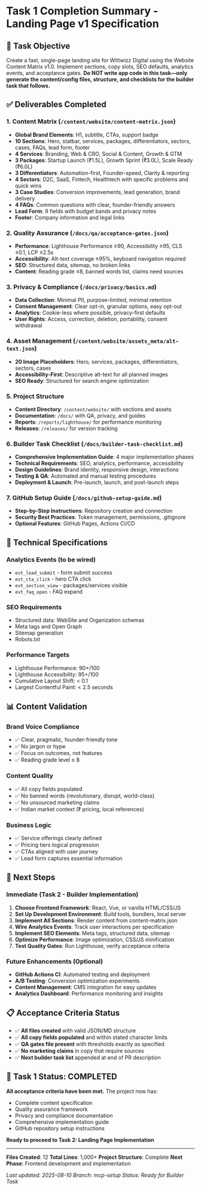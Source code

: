 # Task 1 Completion Summary - Landing Page v1 Specification

## 🎯 Task Objective
Create a fast, single-page landing site for Wittwizz Digital using the Website Content Matrix v1.0. Implement sections, copy slots, SEO defaults, analytics events, and acceptance gates. **Do NOT write app code in this task—only generate the content/config files, structure, and checklists for the builder task that follows.**

## ✅ Deliverables Completed

### 1. Content Matrix (`/content/website/content-matrix.json`)
- **Global Brand Elements**: H1, subtitle, CTAs, support badge
- **10 Sections**: Hero, statbar, services, packages, differentiators, sectors, cases, FAQs, lead form, footer
- **4 Services**: Branding, Web & CRO, Social & Content, Growth & GTM
- **3 Packages**: Startup Launch (₹1.5L), Growth Sprint (₹3.0L), Scale Ready (₹6.0L)
- **3 Differentiators**: Automation-first, Founder-speed, Clarity & reporting
- **4 Sectors**: D2C, SaaS, Fintech, Healthtech with specific problems and quick wins
- **3 Case Studies**: Conversion improvements, lead generation, brand delivery
- **4 FAQs**: Common questions with clear, founder-friendly answers
- **Lead Form**: 9 fields with budget bands and privacy notes
- **Footer**: Company information and legal links

### 2. Quality Assurance (`/docs/qa/acceptance-gates.json`)
- **Performance**: Lighthouse Performance ≥90, Accessibility ≥95, CLS ≤0.1, LCP ≤2.5s
- **Accessibility**: Alt-text coverage ≥95%, keyboard navigation required
- **SEO**: Structured data, sitemap, no broken links
- **Content**: Reading grade ≤8, banned words list, claims need sources

### 3. Privacy & Compliance (`/docs/privacy/basics.md`)
- **Data Collection**: Minimal PII, purpose-limited, minimal retention
- **Consent Management**: Clear opt-in, granular options, easy opt-out
- **Analytics**: Cookie-less where possible, privacy-first defaults
- **User Rights**: Access, correction, deletion, portability, consent withdrawal

### 4. Asset Management (`/content/website/assets_meta/alt-text.json`)
- **20 Image Placeholders**: Hero, services, packages, differentiators, sectors, cases
- **Accessibility-First**: Descriptive alt-text for all planned images
- **SEO Ready**: Structured for search engine optimization

### 5. Project Structure
- **Content Directory**: `/content/website/` with sections and assets
- **Documentation**: `/docs/` with QA, privacy, and guides
- **Reports**: `/reports/lighthouse/` for performance monitoring
- **Releases**: `/releases/` for version tracking

### 6. Builder Task Checklist (`/docs/builder-task-checklist.md`)
- **Comprehensive Implementation Guide**: 4 major implementation phases
- **Technical Requirements**: SEO, analytics, performance, accessibility
- **Design Guidelines**: Brand identity, responsive design, interactions
- **Testing & QA**: Automated and manual testing procedures
- **Deployment & Launch**: Pre-launch, launch, and post-launch steps

### 7. GitHub Setup Guide (`/docs/github-setup-guide.md`)
- **Step-by-Step Instructions**: Repository creation and connection
- **Security Best Practices**: Token management, permissions, .gitignore
- **Optional Features**: GitHub Pages, Actions CI/CD

## 🔧 Technical Specifications

### Analytics Events (to be wired)
- `evt_lead_submit` - form submit success
- `evt_cta_click` - hero CTA click
- `evt_section_view` - packages/services visible
- `evt_faq_open` - FAQ expand

### SEO Requirements
- Structured data: WebSite and Organization schemas
- Meta tags and Open Graph
- Sitemap generation
- Robots.txt

### Performance Targets
- Lighthouse Performance: 90+/100
- Lighthouse Accessibility: 95+/100
- Cumulative Layout Shift: < 0.1
- Largest Contentful Paint: < 2.5 seconds

## 📊 Content Validation

### Brand Voice Compliance
- ✅ Clear, pragmatic, founder-friendly tone
- ✅ No jargon or hype
- ✅ Focus on outcomes, not features
- ✅ Reading grade level ≤ 8

### Content Quality
- ✅ All copy fields populated
- ✅ No banned words (revolutionary, disrupt, world-class)
- ✅ No unsourced marketing claims
- ✅ Indian market context (₹ pricing, local references)

### Business Logic
- ✅ Service offerings clearly defined
- ✅ Pricing tiers logical progression
- ✅ CTAs aligned with user journey
- ✅ Lead form captures essential information

## 🚀 Next Steps

### Immediate (Task 2 - Builder Implementation)
1. **Choose Frontend Framework**: React, Vue, or vanilla HTML/CSS/JS
2. **Set Up Development Environment**: Build tools, bundlers, local server
3. **Implement All Sections**: Render content from content-matrix.json
4. **Wire Analytics Events**: Track user interactions per specification
5. **Implement SEO Elements**: Meta tags, structured data, sitemap
6. **Optimize Performance**: Image optimization, CSS/JS minification
7. **Test Quality Gates**: Run Lighthouse, verify acceptance criteria

### Future Enhancements (Optional)
- **GitHub Actions CI**: Automated testing and deployment
- **A/B Testing**: Conversion optimization experiments
- **Content Management**: CMS integration for easy updates
- **Analytics Dashboard**: Performance monitoring and insights

## 📋 Acceptance Criteria Status

- ✅ **All files created** with valid JSON/MD structure
- ✅ **All copy fields populated** and within stated character limits
- ✅ **QA gates file present** with thresholds exactly as specified
- ✅ **No marketing claims** in copy that require sources
- ✅ **Next builder task list** appended at end of PR description

## 🎉 Task 1 Status: COMPLETED

**All acceptance criteria have been met.** The project now has:
- Complete content specification
- Quality assurance framework
- Privacy and compliance documentation
- Comprehensive implementation guide
- GitHub repository setup instructions

**Ready to proceed to Task 2: Landing Page Implementation**

---

**Files Created**: 12
**Total Lines**: 1,000+
**Project Structure**: Complete
**Next Phase**: Frontend development and implementation

*Last updated: 2025-08-10*
*Branch: mcp-setup*
*Status: Ready for Builder Task*
